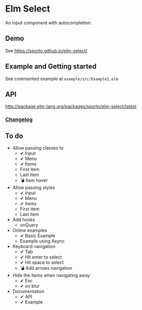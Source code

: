 # Elm Select

An input component with autocompletion.

## Demo

See https://sporto.github.io/elm-select/

## Example and Getting started

See commented example at `example/src/Example1.elm`

## API

<http://package.elm-lang.org/packages/sporto/elm-select/latest>

### [Changelog](./CHANGELOG.md)

## To do

- Allow passing classes to
  - ✔ Input
  - ✔ Menu
  - ✔ Items
  - First item
  - Last item
  - 💣 Item hover
- Allow passing styles
  - ✔ Input
  - ✔ Menu
  - ✔ Items
  - First item
  - Last item
- Add hooks
  - onQuery
- Online examples
  - ✔ Basic Example
  - Example using Async
- Keyboard navigation
  - ✔ Tab
  - ✔ Hit enter to select
  - ✔ Hit space to select
  - 💣 Add arrows navigation
- Hide the items when navigating away
  - ✔ Esc
  - ✔ on blur
- Documentation
  - ✔ API
  - ✔ Example
